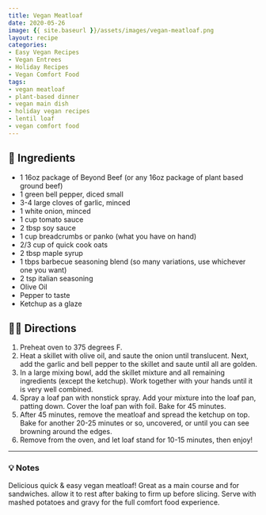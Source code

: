 ```yaml
---
title: Vegan Meatloaf
date: 2020-05-26
image: {{ site.baseurl }}/assets/images/vegan-meatloaf.png
layout: recipe
categories:
- Easy Vegan Recipes
- Vegan Entrees
- Holiday Recipes
- Vegan Comfort Food
tags:
- vegan meatloaf
- plant-based dinner
- vegan main dish
- holiday vegan recipes
- lentil loaf
- vegan comfort food
---
```


## 🧾 Ingredients

- 1 16oz package of Beyond Beef (or any 16oz package of plant based ground beef)
- 1 green bell pepper, diced small
- 3-4 large cloves of garlic, minced
- 1 white onion, minced
- 1 cup tomato sauce
- 2 tbsp soy sauce
- 1 cup breadcrumbs or panko (what you have on hand)
- 2/3 cup of quick cook oats
- 2 tbsp maple syrup
- 1 tbps barbecue seasoning  blend (so many variations, use whichever one you want)
- 2 tsp italian seasoning
- Olive Oil
- Pepper to taste
- Ketchup as a glaze


## 👩‍🍳 Directions

1. Preheat oven to 375 degrees F.
2. Heat a skillet with olive oil, and saute the onion until translucent. Next, add the garlic and bell pepper to the skillet and saute until all are golden.
3. In a large mixing bowl, add the skillet mixture and all remaining ingredients (except the ketchup). Work together with your hands until it is very well combined.
4. Spray a loaf pan with nonstick spray. Add your mixture into the loaf pan, patting down. Cover the loaf pan with foil. Bake for 45 minutes.
5. After 45 minutes, remove the meatloaf and spread the ketchup on top. Bake for another 20-25 minutes or so, uncovered, or until you can see browning around the edges.
6. Remove from the oven, and let loaf stand for 10-15 minutes, then enjoy!


---

### 💡 Notes

Delicious quick & easy vegan meatloaf! Great as a main course and for sandwiches.  allow it to rest after baking to firm up before slicing. Serve with mashed potatoes and gravy for the full comfort food experience.
